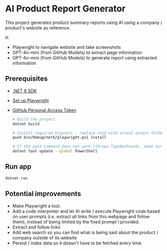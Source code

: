 # AI Product Report Generator

This project generates product summary reports using AI using a company / product's website as reference.

It:

- Playwright to navigate website and take screenshots
- GPT-4o-mini (from GitHub Models) to extract page information
- GPT-4o-mini (from GitHub Models) to generate report using extracted information

## Prerequisites

- [.NET 9 SDK](https://dotnet.microsoft.com/download)
- [Set up Playwright](https://playwright.dev/dotnet/docs/intro)
- [GitHub Personal Access Token](https://docs.github.com/en/authentication/keeping-your-account-and-data-secure/managing-your-personal-access-tokens)

    ```bash
    # Build the project
    dotnet build

    # Install required browsers - replace netX with actual output folder name, e.g. net8.0.
    pwsh bin/Debug/netX/playwright.ps1 install

    # If the pwsh command does not work (throws TypeNotFound), make sure to use an up-to-date version of PowerShell.
    dotnet tool update --global PowerShell
    ```

## Run app

```bash
dotnet run
```

## Potential improvements

- Make Playwright a tool.
- Add a code interpreter and let AI write / execute Playwright code based on user prompts (i.e. extract all links from this webpage and follow them), instead of being limited by the fixed prompt I provided.
- Extract and follow links
- Add web search so you can find what is being said about the product / company outside of its website
- Persist / index data so it doesn't have to be fetched every time.
